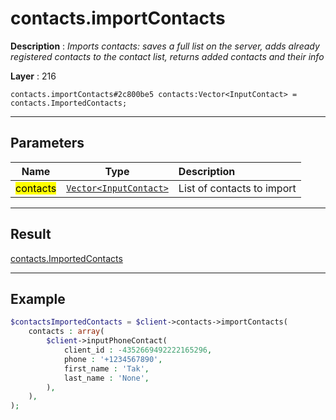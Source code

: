 # contacts.importContacts

**Description** : *Imports contacts: saves a full list on the server, adds already registered contacts to the contact list, returns added contacts and their info*

**Layer** : 216

```tl
contacts.importContacts#2c800be5 contacts:Vector<InputContact> = contacts.ImportedContacts;
```

---

## Parameters

| Name | Type | Description |
| :---: | :---: | :--- |
| <mark>contacts</mark> | [`Vector<InputContact>`](type/InputContact) | List of contacts to import |

---

## Result

[contacts.ImportedContacts](type/contacts.ImportedContacts)

---

## Example

```php
$contactsImportedContacts = $client->contacts->importContacts(
	contacts : array(
		$client->inputPhoneContact(
			client_id : -4352669492222165296,
			phone : '+1234567890',
			first_name : 'Tak',
			last_name : 'None',
		),
	),
);
```